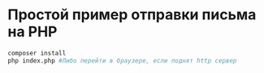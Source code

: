 # Простой пример отправки письма на PHP

```bash
composer install
php index.php #Либо перейти в браузере, если поднят http сервер
```